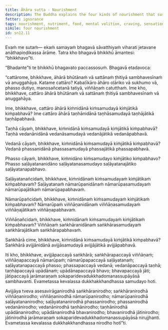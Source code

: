 ```yaml
---
title: Āhāra sutta - Nourishment
description: The Buddha explains the four kinds of nourishment that sustain beings that are existing and support those seeking birth, and how they arise from craving.
fetter: ignorance
tags: nourishment, nutriment, food, mental volition, craving, sensation, feeling, contact, six sense bases, name and form, consciousness, volitional formations, ignorance, suffering, dependent origination, dependent co-arising, sn, sn12-21, sn12
simile: four nourishment
id: sn12.11
---
```


Evaṁ me sutaṁ— ekaṁ samayaṁ bhagavā sāvatthiyaṁ viharati jetavane anāthapiṇḍikassa ārāme. Tatra kho bhagavā bhikkhū āmantesi: “bhikkhavo”ti.

“Bhadante”ti te bhikkhū bhagavato paccassosuṁ. Bhagavā etadavoca:

“cattārome, bhikkhave, āhārā bhūtānaṁ vā sattānaṁ ṭhitiyā sambhavesīnaṁ vā anuggahāya. Katame cattāro? Kabaḷīkāro āhāro oḷāriko vā sukhumo vā, phasso dutiyo, manosañcetanā tatiyā, viññāṇaṁ catutthaṁ. Ime kho, bhikkhave, cattāro āhārā bhūtānaṁ vā sattānaṁ ṭhitiyā sambhavesīnaṁ vā anuggahāya.

Ime, bhikkhave, cattāro āhārā kiṁnidānā kiṁsamudayā kiṁjātikā kiṁpabhavā? Ime cattāro āhārā taṇhānidānā taṇhāsamudayā taṇhājātikā taṇhāpabhavā.

Taṇhā cāyaṁ, bhikkhave, kiṁnidānā kiṁsamudayā kiṁjātikā kiṁpabhavā? Taṇhā vedanānidānā vedanāsamudayā vedanājātikā vedanāpabhavā.

Vedanā cāyaṁ, bhikkhave, kiṁnidānā kiṁsamudayā kiṁjātikā kiṁpabhavā? Vedanā phassanidānā phassasamudayā phassajātikā phassapabhavā.

Phasso cāyaṁ, bhikkhave, kiṁnidāno kiṁsamudayo kiṁjātiko kiṁpabhavo? Phasso saḷāyatananidāno saḷāyatanasamudayo saḷāyatanajātiko saḷāyatanapabhavo.

Saḷāyatanañcidaṁ, bhikkhave, kiṁnidānaṁ kiṁsamudayaṁ kiṁjātikaṁ kiṁpabhavaṁ? Saḷāyatanaṁ nāmarūpanidānaṁ nāmarūpasamudayaṁ nāmarūpajātikaṁ nāmarūpapabhavaṁ.

Nāmarūpañcidaṁ, bhikkhave, kiṁnidānaṁ kiṁsamudayaṁ kiṁjātikaṁ kiṁpabhavaṁ? Nāmarūpaṁ viññāṇanidānaṁ viññāṇasamudayaṁ viññāṇajātikaṁ viññāṇapabhavaṁ.

Viññāṇañcidaṁ, bhikkhave, kiṁnidānaṁ kiṁsamudayaṁ kiṁjātikaṁ kiṁpabhavaṁ? Viññāṇaṁ saṅkhāranidānaṁ saṅkhārasamudayaṁ saṅkhārajātikaṁ saṅkhārapabhavaṁ.

Saṅkhārā cime, bhikkhave, kiṁnidānā kiṁsamudayā kiṁjātikā kiṁpabhavā? Saṅkhārā avijjānidānā avijjāsamudayā avijjājātikā avijjāpabhavā.

Iti kho, bhikkhave, avijjāpaccayā saṅkhārā; saṅkhārapaccayā viññāṇaṁ; viññāṇapaccayā nāmarūpaṁ; nāmarūpapaccayā saḷāyatanaṁ; saḷāyatanapaccayā phasso; phassapaccayā vedanā; vedanāpaccayā taṇhā; taṇhāpaccayā upādānaṁ; upādānapaccayā bhavo; bhavapaccayā jāti; jātipaccayā jarāmaraṇaṁ sokaparidevadukkhadomanassupāyāsā sambhavanti. Evametassa kevalassa dukkhakkhandhassa samudayo hoti.

Avijjāya tveva asesavirāganirodhā saṅkhāranirodho; saṅkhāranirodhā viññāṇanirodho; viññāṇanirodhā nāmarūpanirodho; nāmarūpanirodhā saḷāyatananirodho; saḷāyatananirodhā phassanirodho; phassanirodhā vedanānirodho; vedanānirodhā taṇhānirodho; taṇhānirodhā upādānanirodho; upādānanirodhā bhavanirodho; bhavanirodhā jātinirodho; jātinirodhā jarāmaraṇaṁ sokaparidevadukkhadomanassupāyāsā nirujjhanti. Evametassa kevalassa dukkhakkhandhassa nirodho hotī”ti.
